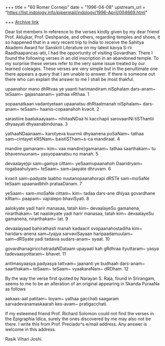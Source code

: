 +++
title = "60 Romer Cornejo"
date = "1996-04-08"
upstream_url = "https://list.indology.info/pipermail/indology/1996-April/004669.html"

+++
[Archive link](https://list.indology.info/pipermail/indology/1996-April/004669.html)

Dear list members
In reference to the verses kindly given by my dear friend Prof. 
Aklujkar, Prof. Deshpande, and others, regarding temples and 
shoes, it so happened that in a very recent trip to India to 
receive the Sahitya Akademi Award for Sanskrit Literature on my 
latest kavya S-rii Raadhaapancas-atii, I had the opportunity of 
visiting Govardhan. There I found the following verses in an old 
inscription in an abandoned temple. To my surprise these verses 
refer to the very same issue treated by our learned coleages. 
These verses are very simple but in the penultimate one there 
appears a query that I am unable to answer. If there is someone 
out there who can explain the answer to me I shall be most thakful.

upaanahor mano dhRtvaa ye yaanti harimandiram
niSphalam dars-anam~ teSaam~ gajasnaanam~ yathaa vRthaa. 1

sopaanatkaan vadantyetaan upaanatsu dhRtaatmanah
niSphalam~ dars-anam~ teSaam~ haanis-copaanahoh kvacit. 2

sarastiire baalukaayaam~ nihitaaNDaa hi kacchapii
sarovaariNi tiSThantii dhyaayati dhyaanabindunaa. 3

yathaaNDaanaam~ karotyeva kuurmii dhyaanena poSaNam~
tathaa sam~cintayet kRSNam~ baistiSTham~s-ca mandiraat. 4

mandire gamanam~ kim~ vaa mandire}gamanam~ tathaa
saarthakam~ tu bhavennuunam~ yasyopaanatsu no manah. 5

devaalaye}pi sam~gamya cittam~ yeSaamupaanahoh
Daaridryam~ rogabaahulyam~ teSaam~ sam~jaayate dhruvam. 6

kvacit sam~padyate laabho nuutanopaanahorapi
dRSTe sam~moSaNe teSaam upaanadbhih prataaDanam. 7

yeSaam~ sam~moSaNe cittam~ kim~ tadaa dars-ane dhiyaa
govardhane kRtam~ paapam~ vajralepo bhaviSyati. 8

   aalokyate yadi harir manasaa, tatah kim~
   devaalayeSu gamanena, nirarthakam~ tat
   naalokyate yadi harir manasaa, tatah kim~
   devaalayeSu gamanena, nirarthakam~ tat. 9

   devaalayaad bahirathasti manah kadaacit
   svopaanahostadiha kim~ haridars-anena
   sam~tyajya sarvaviSayaan haripaadamuulam~
   sam~dRSyate yadi tadaiva sudars-anam~ syaat. 10

govardhanagiricchatradaNDataam upayaati kah
gRdhraa ityuttaram~ yasya tadevaasyottaram~ bhavet. 11

antimasyaasya padyasya tattvam~ jaananti ye budhaah
dars-anam~ saarthakam~ teSaam~ teSaam~ vyaakaraNam~ dRDham. 12

By the way the verse first quoted by Narayan S. Raja, found in 
Srirangam, seems to me to be an alteration of an original 
appearing in Skanda PuraaNa as follows

aakaas-aat patitam~ toyam~ yathaa gacchati saagaram
sarvadevanamaskaarah kes-avam~ pratigacchati.

If my esteemed friend Prof. Richard Solomon could not find the 
verses in the Epigraphia Idica, surely the ones discovered by me 
may also not be there.
I write this from Prof. Preciado^s e/mail address. Any answer is 
welcome in this address.

Rasik Vihari Joshi.




